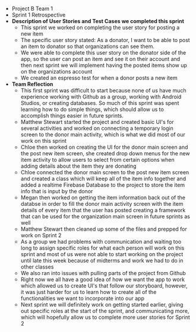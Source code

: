 - Project B Team 1
- Sprint 1 Retrospective
- **Description of User Stories and Test Cases we completed this sprint**
  - This sprint we worked on completing the user story for posting a new item
  - The specific user story stated: As a donator, I want to be able to post an item to donator so that organizations can see them.
  - We were able to complete this user story on the donator side of the app, so the user can post an item and see it on their account and then next sprint we will implement having the posted items show up on the organizations account
  - We created an espresso test for when a donor posts a new item
- **Team Reflection**
  - This first sprint was difficult to start because none of us have much experience working with Github as a group, working with Android Studios, or creating databases. So much of this sprint was spent learning how to do simple things, which should allow us to accomplish things easier in future sprints. 
  - Matthew Stewart started the project and created basic UI's for several activities and worked on connecting a temporary login screen to the donor main activity, which is what we did most of our work on this sprint
  - Chloe then worked on creating the UI for the donor main screen and the post new item screen, she created drop down menus for the new item activity to allow users to select from certain options when adding details about the item they are donating
  - Chloe connected the donor main screen to the post new item screen and created a class which will keep all of the item info together and added a realtime Firebase Database to the project to store the item info that is input by the donor
  - Megan then worked on getting the item information back out of the databse in order to fill the donor main activity screen with the item details of every item that the user has posted creating a framework that can be used for the organization main screen in future sprints as well
  - Matthew Stewart then cleaned up some of the files and prepped for work on Sprint 2
  - As a group we had problems with communication and waiting too long to assign specific roles for what each person will work on this sprint and most of us were not able to start working on the project until late this week because of midterms and work we had to do in other classes
  - We also ran into issues with pulling parts of the project from Github
  - Right now we all have a good idea of how we want the app to work which allowed us to create UI's that follow our storyboard, however, it was just harder for us to learn how to create all of the functionalities we want to incorporate into our app
  - Next sprint we will definitely work on getting started earlier, giving out specific roles at the start of the sprint, and communicating more, which will hopefully allow us to complete more user stories for Sprint 2
